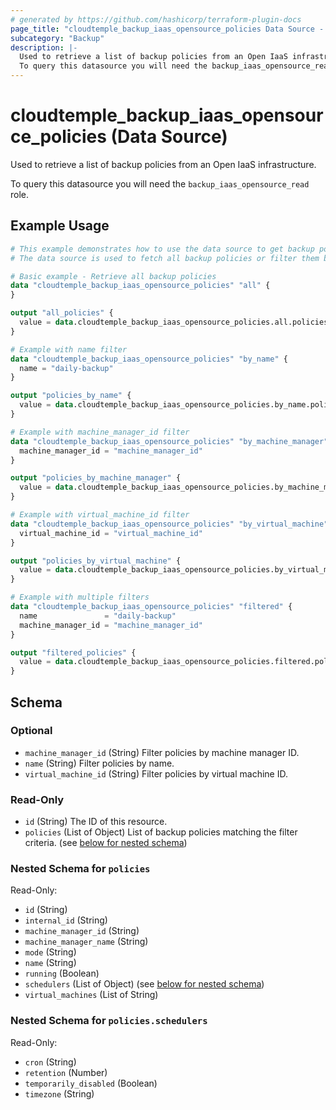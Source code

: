 ```yaml
---
# generated by https://github.com/hashicorp/terraform-plugin-docs
page_title: "cloudtemple_backup_iaas_opensource_policies Data Source - terraform-provider-cloudtemple"
subcategory: "Backup"
description: |-
  Used to retrieve a list of backup policies from an Open IaaS infrastructure.
  To query this datasource you will need the backup_iaas_opensource_read role.
---
```


# cloudtemple_backup_iaas_opensource_policies (Data Source)

Used to retrieve a list of backup policies from an Open IaaS infrastructure.

To query this datasource you will need the `backup_iaas_opensource_read` role.

## Example Usage

```terraform
# This example demonstrates how to use the data source to get backup policies from an Open IaaS infrastructure.
# The data source is used to fetch all backup policies or filter them by various criteria.

# Basic example - Retrieve all backup policies
data "cloudtemple_backup_iaas_opensource_policies" "all" {
}

output "all_policies" {
  value = data.cloudtemple_backup_iaas_opensource_policies.all.policies
}

# Example with name filter
data "cloudtemple_backup_iaas_opensource_policies" "by_name" {
  name = "daily-backup"
}

output "policies_by_name" {
  value = data.cloudtemple_backup_iaas_opensource_policies.by_name.policies
}

# Example with machine_manager_id filter
data "cloudtemple_backup_iaas_opensource_policies" "by_machine_manager" {
  machine_manager_id = "machine_manager_id"
}

output "policies_by_machine_manager" {
  value = data.cloudtemple_backup_iaas_opensource_policies.by_machine_manager.policies
}

# Example with virtual_machine_id filter
data "cloudtemple_backup_iaas_opensource_policies" "by_virtual_machine" {
  virtual_machine_id = "virtual_machine_id"
}

output "policies_by_virtual_machine" {
  value = data.cloudtemple_backup_iaas_opensource_policies.by_virtual_machine.policies
}

# Example with multiple filters
data "cloudtemple_backup_iaas_opensource_policies" "filtered" {
  name               = "daily-backup"
  machine_manager_id = "machine_manager_id"
}

output "filtered_policies" {
  value = data.cloudtemple_backup_iaas_opensource_policies.filtered.policies
}
```

<!-- schema generated by tfplugindocs -->
## Schema

### Optional

- `machine_manager_id` (String) Filter policies by machine manager ID.
- `name` (String) Filter policies by name.
- `virtual_machine_id` (String) Filter policies by virtual machine ID.

### Read-Only

- `id` (String) The ID of this resource.
- `policies` (List of Object) List of backup policies matching the filter criteria. (see [below for nested schema](#nestedatt--policies))

<a id="nestedatt--policies"></a>
### Nested Schema for `policies`

Read-Only:

- `id` (String)
- `internal_id` (String)
- `machine_manager_id` (String)
- `machine_manager_name` (String)
- `mode` (String)
- `name` (String)
- `running` (Boolean)
- `schedulers` (List of Object) (see [below for nested schema](#nestedobjatt--policies--schedulers))
- `virtual_machines` (List of String)

<a id="nestedobjatt--policies--schedulers"></a>
### Nested Schema for `policies.schedulers`

Read-Only:

- `cron` (String)
- `retention` (Number)
- `temporarily_disabled` (Boolean)
- `timezone` (String)


